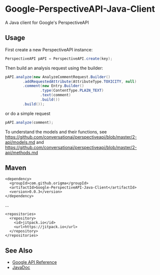 # Google-PerspectiveAPI-Java-Client
A Java client for Google's PerspectiveAPI

## Usage
First create a new PerspectiveAPI instance:
```java
PerspectiveAPI pAPI = PerspectiveAPI.create(key);
```
Then build an analysis request using the builder:
```java
pAPI.analyze(new AnalyzeCommentRequest.Builder()
		.addRequestedAttribute(AttributeType.TOXICITY, null)
		.comment(new Entry.Builder()
				.type(ContentType.PLAIN_TEXT)
				.text(comment)
				.build())
		.build());
```
or do a simple request
```java
pAPI.analyze(comment);
```

To understand the models and their functions, see https://github.com/conversationai/perspectiveapi/blob/master/2-api/models.md and https://github.com/conversationai/perspectiveapi/blob/master/2-api/methods.md

## Maven
```
<dependency>
  <groupId>com.github.origma</groupId>
  <artifactId>Google-PerspectiveAPI-Java-Client</artifactId>
  <version>0.0.3</version>
</dependency>
```
...

```
<repositories>
  <repository>
    <id>jitpack.io</id>
    <url>https://jitpack.io</url>
  </repository>
</repositories>
```

## See Also
* [Google API Reference](https://github.com/conversationai/perspectiveapi/tree/master/2-api)
* [JavaDoc](https://origma.com.au/docs/perspectiveapi)
